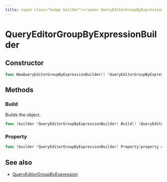 ```yaml
---
title: <span class="badge builder"></span> QueryEditorGroupByExpressionBuilder
---
```

# <span class="badge builder"></span> QueryEditorGroupByExpressionBuilder

## Constructor

```go
func NewQueryEditorGroupByExpressionBuilder() *QueryEditorGroupByExpressionBuilder
```
## Methods

### <span class="badge object-method"></span> Build

Builds the object.

```go
func (builder *QueryEditorGroupByExpressionBuilder) Build() (QueryEditorGroupByExpression, error)
```

### <span class="badge object-method"></span> Property

```go
func (builder *QueryEditorGroupByExpressionBuilder) Property(property cog.Builder[cloudwatch.QueryEditorProperty]) *QueryEditorGroupByExpressionBuilder
```

## See also

 * <span class="badge object-type-struct"></span> [QueryEditorGroupByExpression](./object-QueryEditorGroupByExpression.md)
